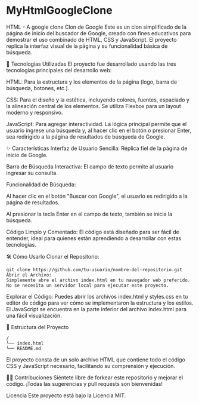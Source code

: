 # MyHtmlGoogleClone
HTML - A google clone 
Clon de Google
Este es un clon simplificado de la página de inicio del buscador de Google, creado con fines educativos para demostrar el uso combinado de HTML, CSS y JavaScript. El proyecto replica la interfaz visual de la página y su funcionalidad básica de búsqueda.

🚀 Tecnologías Utilizadas
El proyecto fue desarrollado usando las tres tecnologías principales del desarrollo web:

HTML: Para la estructura y los elementos de la página (logo, barra de búsqueda, botones, etc.).

CSS: Para el diseño y la estética, incluyendo colores, fuentes, espaciado y la alineación central de los elementos. Se utiliza Flexbox para un layout moderno y responsivo.

JavaScript: Para agregar interactividad. La lógica principal permite que el usuario ingrese una búsqueda y, al hacer clic en el botón o presionar Enter, sea redirigido a la página de resultados de búsqueda de Google.

✨ Características
Interfaz de Usuario Sencilla: Réplica fiel de la página de inicio de Google.

Barra de Búsqueda Interactiva: El campo de texto permite al usuario ingresar su consulta.

Funcionalidad de Búsqueda:

Al hacer clic en el botón "Buscar con Google", el usuario es redirigido a la página de resultados.

Al presionar la tecla Enter en el campo de texto, también se inicia la búsqueda.

Código Limpio y Comentado: El código está diseñado para ser fácil de entender, ideal para quienes están aprendiendo a desarrollar con estas tecnologías.

🛠️ Cómo Usarlo
Clonar el Repositorio:

```
git clone https://github.com/tu-usuario/nombre-del-repositorio.git
Abrir el Archivo:
Simplemente abre el archivo index.html en tu navegador web preferido. No se necesita un servidor local para ejecutar este proyecto.
```
Explorar el Código:
Puedes abrir los archivos index.html y styles.css en tu editor de código para ver cómo se implementaron la estructura y los estilos. El JavaScript se encuentra en la parte inferior del archivo index.html para una fácil visualización.

📄 Estructura del Proyecto
```
/
└── index.html
└── README.md
```
El proyecto consta de un solo archivo HTML que contiene todo el código CSS y JavaScript necesario, facilitando su comprensión y ejecución.

👨‍💻 Contribuciones
Siéntete libre de forkear este repositorio y mejorar el código. ¡Todas las sugerencias y pull requests son bienvenidas!

Licencia
Este proyecto está bajo la Licencia MIT.
